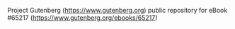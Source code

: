 Project Gutenberg (https://www.gutenberg.org) public repository for eBook #65217 (https://www.gutenberg.org/ebooks/65217)
